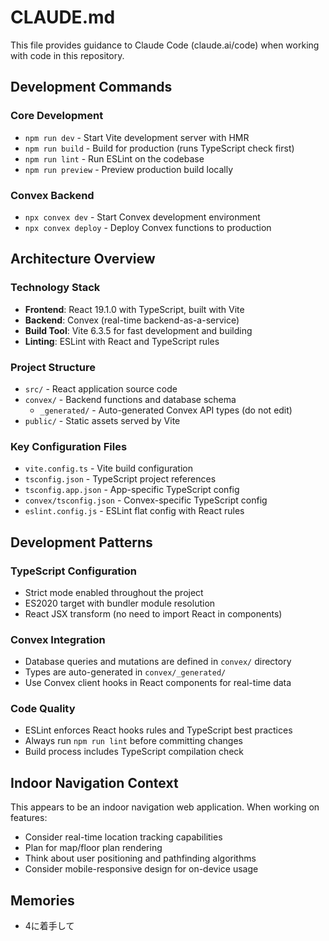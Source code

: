 # CLAUDE.md

This file provides guidance to Claude Code (claude.ai/code) when working with code in this repository.

## Development Commands

### Core Development
- `npm run dev` - Start Vite development server with HMR
- `npm run build` - Build for production (runs TypeScript check first)
- `npm run lint` - Run ESLint on the codebase
- `npm run preview` - Preview production build locally

### Convex Backend
- `npx convex dev` - Start Convex development environment
- `npx convex deploy` - Deploy Convex functions to production

## Architecture Overview

### Technology Stack
- **Frontend**: React 19.1.0 with TypeScript, built with Vite
- **Backend**: Convex (real-time backend-as-a-service)
- **Build Tool**: Vite 6.3.5 for fast development and building
- **Linting**: ESLint with React and TypeScript rules

### Project Structure
- `src/` - React application source code
- `convex/` - Backend functions and database schema
  - `_generated/` - Auto-generated Convex API types (do not edit)
- `public/` - Static assets served by Vite

### Key Configuration Files
- `vite.config.ts` - Vite build configuration
- `tsconfig.json` - TypeScript project references
- `tsconfig.app.json` - App-specific TypeScript config
- `convex/tsconfig.json` - Convex-specific TypeScript config
- `eslint.config.js` - ESLint flat config with React rules

## Development Patterns

### TypeScript Configuration
- Strict mode enabled throughout the project
- ES2020 target with bundler module resolution
- React JSX transform (no need to import React in components)

### Convex Integration
- Database queries and mutations are defined in `convex/` directory
- Types are auto-generated in `convex/_generated/`
- Use Convex client hooks in React components for real-time data

### Code Quality
- ESLint enforces React hooks rules and TypeScript best practices
- Always run `npm run lint` before committing changes
- Build process includes TypeScript compilation check

## Indoor Navigation Context

This appears to be an indoor navigation web application. When working on features:
- Consider real-time location tracking capabilities
- Plan for map/floor plan rendering
- Think about user positioning and pathfinding algorithms
- Consider mobile-responsive design for on-device usage

## Memories
- 4に着手して